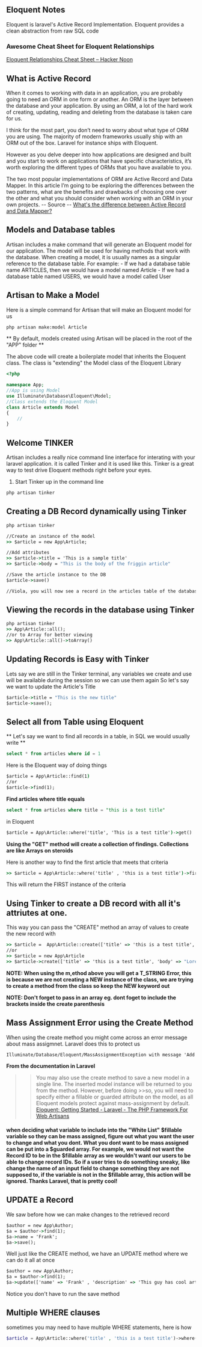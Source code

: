 ##  Eloquent Notes
Eloquent is laravel's Active Record Implementation.  Eloquent provides a clean abstraction from raw SQL code 

### Awesome Cheat Sheet for Eloquent Relationships
[Eloquent Relationships Cheat Sheet – Hacker Noon](https://hackernoon.com/eloquent-relationships-cheat-sheet-5155498c209)

## What is Active Record
When it comes to working with data in an application, you are probably going to need an ORM in one form or another. An ORM is the layer between the database and your application. By using an ORM, a lot of the hard work of creating, updating, reading and deleting from the database is taken care for us.

I think for the most part, you don’t need to worry about what type of ORM you are using. The majority of modern frameworks usually ship with an ORM out of the box. Laravel for instance ships with Eloquent.

However as you delve deeper into how applications are designed and built and you start to work on applications that have specific characteristics, it’s worth exploring the different types of ORMs that you have available to you.

The two most popular implementations of ORM are Active Record and Data Mapper. In this article I’m going to be exploring the differences between the two patterns, what are the benefits and drawbacks of choosing one over the other and what you should consider when working with an ORM in your own projects.
-- Source --
[What's the difference between Active Record and Data Mapper?](https://www.culttt.com/2014/06/18/whats-difference-active-record-data-mapper/)

## Models and Database tables
Artisan includes a make command that will generate an Eloquent model for our application.  The model will be used for having methods that work with the database.  When creating a model, it is usually names as a singular reference to the database table.  For example:
    - If we had a database table name ARTICLES, then we would have a model named Article
    - If we had a database table named USERS, we would have a model called User

## Artisan to Make a Model
Here is a simple command for Artisan that will make an Eloquent model for us
```cmd
php artisan make:model Article
```

** By default, models created using Artisan will be placed in the root of the "APP" folder **

The above code will create a boilerplate model that inherits the Eloquent class.  The class is "extending" the Model class of the Eloquent Library

```php
<?php

namespace App;
//App is using Model
use Illuminate\Database\Eloquent\Model;
//Class extends the Eloquent Model
class Article extends Model
{
    //
}
```

## Welcome TINKER
Artisan includes a really nice command line interface for interating with your laravel application.  it is called Tinker and it is used like this.
Tinker is a great way to test drive Eloquent methods right before your eyes. 

1. Start Tinker up in the command line
```cmd
php artisan tinker
```

## Creating a DB Record dynamically using Tinker
```cmd
php artisan tinker

//Create an instance of the model
>> $article = new App\Article;

//Add attributes
>> $article->title = 'This is a sample title'
>> $article->body = "This is the body of the friggin article"

//Save the article instance to the DB
$article->save()

//Viola, you will now see a record in the articles table of the database
```

## Viewing  the records in the database using Tinker
```cmd
php artisan tinker
>> App\Article::all();
//or to Array for better viewing
>> App\Article::all()->toArray()
```

## Updating Records is Easy with Tinker
Lets say we are still in the Tinker terminal, any variables we create and use will be available during the session so we can use them again
So let's say we want to update the Article's Title
```cmd
$article->title = "This is the new title"
$article->save();
```
## Select all from Table using Eloquent
** Let's say we want to find all records in a table, in SQL we would usually write **
```sql
select * from articles where id = 1
```
Here is the Eloquent way of doing things
```cmd
$article = App\Article::find(1)
//or
$article->find(1);
```

**Find articles where title equals**
```sql
select * from articles where title = "this is a test title"
```
in Eloquent
```cmd
$article = App\Article::where('title', 'This is a test title')->get()
```

**Using the "GET" method will create a collection of findings.  Collections are like Arrays on steroids**

Here is another way to find the first article that meets that criteria
```cmd
>> $article = App\Article::where('title' , 'this is a test title')->first()
```
This will return the FIRST instance of the criteria

## Using Tinker to create a DB record with all it's attriutes at one.  
This way you can pass the "CREATE" method an array of values to create the new record with
```cmd
>> $article =  App\Article::create(['title' => 'this is a test title', 'body' => "Lorem ipsum']);
//or
>> $article = new App\Article
>> $article->create(['title' => 'this is a test title', 'body' => "Lorem ipsum']);
```
__**NOTE: When using the m,ethod above you will get a T_STRING Error, this is because we are not creating a NEW instance of the class, we are trying to create a method from the class so keep the NEW keyword out**__

__**NOTE: Don't forget to pass in an array eg. dont foget to include the brackets inside the create parenthesis**__

## Mass Assignment Error using the Create Method
When using the create method you might come across an error message about mass assigmnet. Laravel does this to protect us
```cmd
Illuminate/Database/Eloquent/MassAssignmentException with message 'Add [name] to fillable property to allow mass assignment on [App/Author].'
```

**From the documentation in Laravel**
>>You may also use the create method to save a new model in a single line. The inserted model instance will be returned to you from the method. However, before doing >>so, you will need to specify either a fillable or guarded attribute on the model, as all Eloquent models protect against mass-assignment by default.
[Eloquent: Getting Started - Laravel - The PHP Framework For Web Artisans](https://laravel.com/docs/5.3/eloquent#mass-assignment)

#### when deciding what variable to include into the "White List" $fillable variable so they can be mass assigned, figure out what you want the user to change and what you dont.  What you dont want to be mass assigned can be put into a $guarded array.  For example, we would not want the Record ID to be in the $fillable array as we wouldn't want our users to be able to change record IDs.    So if a user tries to do something sneaky, like change the name of an input field to change something they are not supposed to, if the variable is not in the $fillable array, this action will be ignored.  Thanks Laravel, that is pretty cool!

## UPDATE a Record
We saw before how we can make changes to the retrieved record 
```cmd
$author = new App\Author;
$a = $author->find(1);
$a->name = 'Frank';
$a->save();
```

Well just like the CREATE method, we have an UPDATE method where we can do it all at once
```cmd
$author = new App\Author;
$a = $author->find(1);
$a->update(['name' => 'Frank' , 'description' => 'This guy has cool articles']);
```

Notice you don't have to run the save method

## Multiple WHERE clauses
sometimes you may need to have multiple WHERE statements, here is how
```php
$article = App\Article::where('title' , 'this is a test title')->where('id',1)->where('name', 'Brendon');
```


